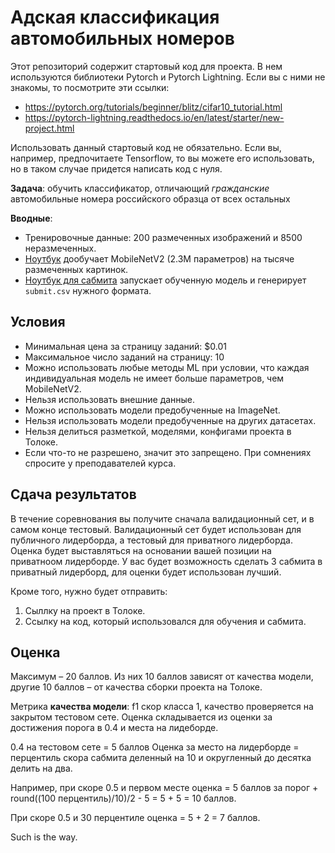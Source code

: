 # Адская классификация автомобильных номеров

Этот репозиторий содержит стартовый код для проекта. В нем используются библиотеки Pytorch и Pytorch Lightning. 
Если вы с ними не знакомы, то посмотрите эти ссылки:
* https://pytorch.org/tutorials/beginner/blitz/cifar10_tutorial.html
* https://pytorch-lightning.readthedocs.io/en/latest/starter/new-project.html

Использовать данный стартовый код не обязательно. Если вы, например, предпочитаете Tensorflow, то вы можете его использовать, но в таком случае придется написать код с нуля.

**Задача**: обучить классификатор, отличающий *гражданские* автомобильные номера российского образца от всех остальных

**Вводные**: 
* Тренировочные данные: 200 размеченных изображений и 8500 неразмеченных.
* [Ноутбук](https://github.com/btseytlin/shad_cv_project_21/blob/main/train_basic_classifier.ipynb) дообучает MobileNetV2 (2.3М параметров) на тысяче размеченных картинок.
* [Ноутбук для сабмита](https://github.com/btseytlin/shad_cv_project_21/blob/main/submit.ipynb) запускает обученную модель и генерирует `submit.csv` нужного формата.

## Условия
* Минимальная цена за страницу заданий: $0.01
* Максимальное число заданий на страницу: 10
* Можно использовать любые методы ML при условии, что каждая индивидуальная модель не имеет больше параметров, чем MobileNetV2.
* Нельзя использовать внешние данные.
* Можно использовать модели предобученные на ImageNet.
* Нельзя использовать модели предобученные на других датасетах.
* Нельзя делиться разметкой, моделями, конфигами проекта в Толоке.
* Если что-то не разрешено, значит это запрещено. При сомнениях спросите у преподавателей курса.

## Сдача результатов
В течение соревнования вы получите сначала валидационный сет, и в самом конце тестовый. Валидационный сет будет использован для публичного лидерборда, а тестовый для приватного лидерборда.
Оценка будет выставляться на основании вашей позиции на приватноом лидерборде. У вас будет возможность сделать 3 сабмита в приватный лидерборд, для оценки будет использован лучший.

Кроме того, нужно будет отправить:
1. Сыллку на проект в Толоке.
2. Ссылку на код, который использовался для обучения и сабмита.

## Оценка
Максимум – 20 баллов. Из них 10 баллов зависят от качества модели, другие 10 баллов – от качества сборки проекта на Толоке. 

Метрика __качества модели__: f1 скор класса 1, качество проверяется на закрытом тестовом сете.
Оценка складывается из оценки за достижения порога в 0.4 и места на лидеборде.

0.4 на тестовом сете = 5 баллов 
Оценка за место на лидерборде = перцентиль скора сабмита деленный на 10 и округленный до десятка делить на два.

Например, при скоре 0.5 и первом месте оценка = 5 баллов за порог + round((100 перцентиль)/10)/2 - 5 = 5 + 5 = 10 баллов.

При скоре 0.5 и 30 перцентиле оценка = 5 + 2 = 7 баллов.

Such is the way.
